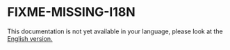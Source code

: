 # FIXME-MISSING-I18N

This documentation is not yet available in your language, please look at the [English version.](../../EN/administration/how-to-put-log-configuration-in-debug.md)
